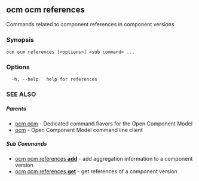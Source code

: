 ## ocm ocm references

Commands related to component references in component versions

### Synopsis

```
ocm ocm references [<options>] <sub command> ...
```

### Options

```
  -h, --help   help for references
```

### SEE ALSO

##### Parents

* [ocm ocm](ocm_ocm.md)	 - Dedicated command flavors for the Open Component Model
* [ocm](ocm.md)	 - Open Component Model command line client


##### Sub Commands

* [ocm ocm references <b>add</b>](ocm_ocm_references_add.md)	 - add aggregation information to a component version
* [ocm ocm references <b>get</b>](ocm_ocm_references_get.md)	 - get references of a component version

